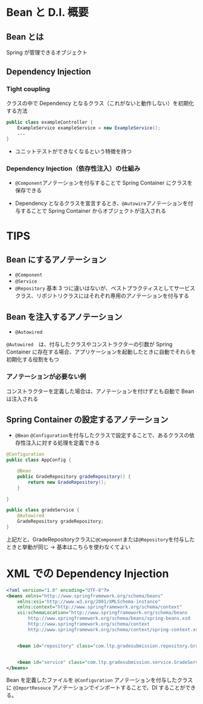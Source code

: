 # Bean と D.I. 概要
## Bean とは
Spring が管理できるオブジェクト

## Dependency Injection

### Tight coupling
クラスの中で Dependency となるクラス（これがないと動作しない）を初期化する方法
```Java
public class exampleController {
    ExampleService exampleService = new ExampleService();
    ...
}
```
- ユニットテストができなくなるという特徴を持つ


### Dependency Injection（依存性注入）の仕組み

- `@Component`アノテーションを付与することで Spring Container にクラスを保存できる

- Dependency となるクラスを宣言するとき、`@Autowire`アノテーションを付与することで Spring Container からオブジェクトが注入される

# TIPS
## Bean にするアノテーション
- `@Component`
- `@Service`
- `@Repository`
基本 3 つに違いはないが、ベストプラクティスとしてサービスクラス、リポジトリクラスにはそれぞれ専用のアノテーションを付与する

## Bean を注入するアノテーション
- `@Autowired`

`@Autowired`　は、付与したクラスやコンストラクターの引数が Spring Container に存在する場合、アプリケーションを起動したときに自動でそれらを初期化する役割をもつ

### アノテーションが必要ない例

コンストラクターを定義した場合は、アノテーションを付けずとも自動で Bean は注入される

## Spring Container の設定するアノテーション
- `@Bean`
`@Configuration`を付与したクラスで設定することで、あるクラスの依存性注入に対する処理を定義できる

```java
@Configuration
public class AppConfig {

    @Bean
    public GradeRepository gradeRepository() {
        return new GradeRepository();
    }
    
}
```

```java
public class gradeService {
    @Autowired
    GradeRepository gradeRepository;
}
```

上記だと、GradeRepositoryクラスに`@Component`または`@Repository`を付与したときと挙動が同じ
→ 基本はこちらを使わなくてよい

# XML での Dependency Injection

```xml
<?xml version="1.0" encoding="UTF-8"?>
<beans xmlns="http://www.springframework.org/schema/beans"
	xmlns:xsi="http://www.w3.org/2001/XMLSchema-instance" 
	xmlns:context="http://www.springframework.org/schema/context"
	xsi:schemaLocation="http://www.springframework.org/schema/beans
        http://www.springframework.org/schema/beans/spring-beans.xsd
        http://www.springframework.org/schema/context
        http://www.springframework.org/schema/context/spring-context.xsd">


	<bean id="repository" class="com.ltp.gradesubmission.repository.GradeRepository"> </bean>


	<bean id="service" class="com.ltp.gradesubmission.service.GradeService"> </bean>
</beans>
```

Bean を定義したファイルを `@Configuration` アノテーションを付与したクラスに `@ImportResouce` アノテーションでインポートすることで、DI することができる。
